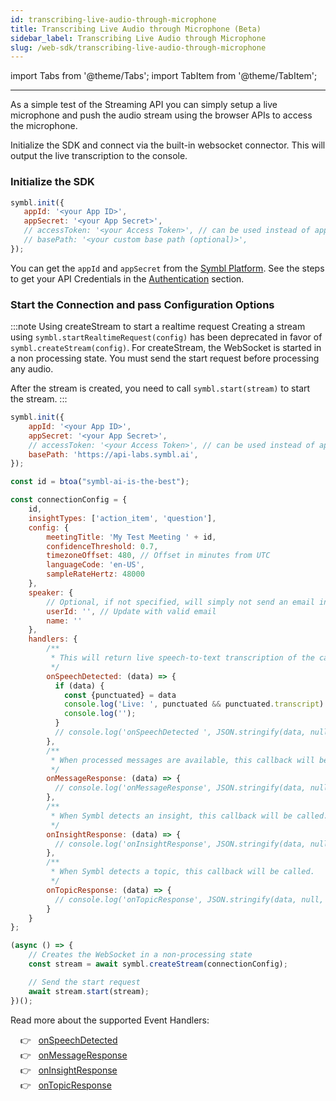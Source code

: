 ```yaml
---
id: transcribing-live-audio-through-microphone
title: Transcribing Live Audio through Microphone (Beta)
sidebar_label: Transcribing Live Audio through Microphone
slug: /web-sdk/transcribing-live-audio-through-microphone
---
```


import Tabs from '@theme/Tabs';
import TabItem from '@theme/TabItem';

---

As a simple test of the Streaming API you can simply setup a live microphone and push the audio stream using the browser APIs to access the microphone.
 
Initialize the SDK and connect via the built-in websocket connector. This will output the live transcription to the console.
 
### Initialize the SDK
 
```js
symbl.init({
   appId: '<your App ID>',
   appSecret: '<your App Secret>',
   // accessToken: '<your Access Token>', // can be used instead of appId and appSecret
   // basePath: '<your custom base path (optional)>',
});
```
 
You can get the `appId` and `appSecret` from the [Symbl Platform](https://platform.symbl.ai).
See the steps to get your API Credentials in the [Authentication](/docs/developer-tools/authentication) section.
 
### Start the Connection and pass Configuration Options
 
:::note Using createStream to start a realtime request
Creating a stream using `symbl.startRealtimeRequest(config)` has been deprecated in favor of `symbl.createStream(config)`. For createStream, the WebSocket is started in a non processing state. You must send the start request before processing any audio.

After the stream is created, you need to call `symbl.start(stream)` to start the stream.
:::
 
```js
symbl.init({
	appId: '<your App ID>',
	appSecret: '<your App Secret>',
	// accessToken: '<your Access Token>', // can be used instead of appId and appSecret
	basePath: 'https://api-labs.symbl.ai',
});

const id = btoa("symbl-ai-is-the-best");

const connectionConfig = {
	id,
	insightTypes: ['action_item', 'question'],
	config: {
		meetingTitle: 'My Test Meeting ' + id,
		confidenceThreshold: 0.7,
		timezoneOffset: 480, // Offset in minutes from UTC
		languageCode: 'en-US',
		sampleRateHertz: 48000
	},
	speaker: {
		// Optional, if not specified, will simply not send an email in the end.
		userId: '', // Update with valid email
		name: ''
	},
	handlers: {
		/**
		 * This will return live speech-to-text transcription of the call.
		 */
		onSpeechDetected: (data) => {
		  if (data) {
		    const {punctuated} = data
		    console.log('Live: ', punctuated && punctuated.transcript)
		    console.log('');
		  }
		  // console.log('onSpeechDetected ', JSON.stringify(data, null, 2));
		},
		/**
		 * When processed messages are available, this callback will be called.
		 */
		onMessageResponse: (data) => {
		  // console.log('onMessageResponse', JSON.stringify(data, null, 2))
		},
		/**
		 * When Symbl detects an insight, this callback will be called.
		 */
		onInsightResponse: (data) => {
		  // console.log('onInsightResponse', JSON.stringify(data, null, 2))
		},
		/**
		 * When Symbl detects a topic, this callback will be called.
		 */
		onTopicResponse: (data) => {
		  // console.log('onTopicResponse', JSON.stringify(data, null, 2))
		}
	}
};

(async () => {
	// Creates the WebSocket in a non-processing state
	const stream = await symbl.createStream(connectionConfig);

	// Send the start request
	await stream.start(stream);
})();
```
 
Read more about the supported Event Handlers:
 
&nbsp; &nbsp; 👉 &nbsp; [onSpeechDetected](/docs/web-sdk/web-sdk-reference#onspeechdetected) <br/>
&nbsp; &nbsp; 👉 &nbsp; [onMessageResponse](/docs/web-sdk/web-sdk-reference#onmessageresponse) <br/>
&nbsp; &nbsp; 👉 &nbsp; [onInsightResponse](/docs/web-sdk/web-sdk-reference#oninsightresponse) <br/>
&nbsp; &nbsp; 👉 &nbsp; [onTopicResponse](/docs/web-sdk/web-sdk-reference#ontopicresponse)